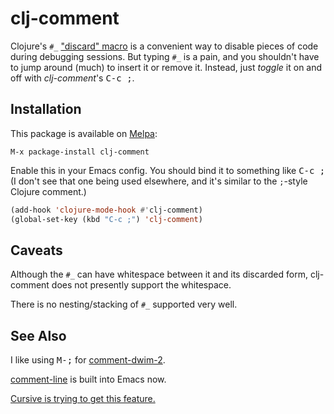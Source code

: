 # clj-comment

Clojure's `#_` ["discard"
macro](https://clojure.org/guides/weird_characters#__code_code_discard)
is a convenient way to disable pieces of code during debugging
sessions.  But typing `#_` is a pain, and you shouldn't have to jump
around (much) to insert it or remove it.  Instead, just _toggle_ it on
and off with _clj-comment_'s <kbd>C-c ;</kbd>.

## Installation

This package is available on [Melpa](melpa.org):

    M-x package-install clj-comment

Enable this in your Emacs config.  You should bind it to something
like <kbd>C-c ;</kbd> (I don't see that one being used elsewhere, and
it's similar to the `;`-style Clojure comment.)

``` el
(add-hook 'clojure-mode-hook #'clj-comment)
(global-set-key (kbd "C-c ;") 'clj-comment)
```

## Caveats
Although the `#_` can have whitespace between it and its discarded
form, clj-comment does not presently support the whitespace.

There is no nesting/stacking of `#_` supported very well.

## See Also

I like using <kbd>M-;</kbd> for
[comment-dwim-2](https://github.com/remyferre/comment-dwim-2).

[comment-line](https://www.gnu.org/software/emacs/manual/html_node/emacs/Comment-Commands.html)
is built into Emacs now.

[Cursive is trying to get this feature.](https://github.com/cursive-ide/cursive/issues/1047)

